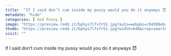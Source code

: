 ```yaml
---
title:  "If I said don’t cum inside my pussy would you do it anyways 😈"
metadate: "hide"
categories: [ God Pussy ]
image: "https://preview.redd.it/bphys7lfv7r51.jpg?auto=webp&s=c94308eba44dafc6d1343aa4479cfad8d2af7584"
thumb: "https://preview.redd.it/bphys7lfv7r51.jpg?width=640&crop=smart&auto=webp&s=57dcede91485b323c514364634d598acc55ed008"
visit: ""
---
```

If I said don’t cum inside my pussy would you do it anyways 😈
